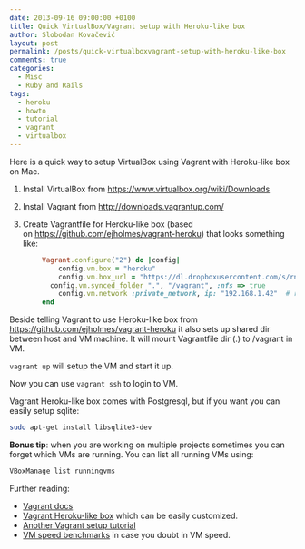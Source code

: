 ```yaml
---
date: 2013-09-16 09:00:00 +0100
title: Quick VirtualBox/Vagrant setup with Heroku-like box
author: Slobodan Kovačević
layout: post
permalink: /posts/quick-virtualboxvagrant-setup-with-heroku-like-box
comments: true
categories:
  - Misc
  - Ruby and Rails
tags:
  - heroku
  - howto
  - tutorial
  - vagrant
  - virtualbox
---
```

Here is a quick way to setup VirtualBox using Vagrant with Heroku-like box on Mac.

1. Install VirtualBox from <a href="https://www.virtualbox.org/wiki/Downloads" target="_blank">https://www.virtualbox.org/wiki/Downloads</a>

2. Install Vagrant from <a href="http://downloads.vagrantup.com/" target="_blank">http://downloads.vagrantup.com/</a>

3. Create Vagrantfile for Heroku-like box (based on <a href="https://github.com/ejholmes/vagrant-heroku" target="_blank">https://github.com/ejholmes/vagrant-heroku</a>) that looks something like:

``` ruby
        Vagrant.configure("2") do |config|        
	        config.vm.box = "heroku"
	        config.vm.box_url = "https://dl.dropboxusercontent.com/s/rnc0p8zl91borei/heroku.box"
          config.vm.synced_folder ".", "/vagrant", :nfs => true
	        config.vm.network :private_network, ip: "192.168.1.42"  # required for NFS
        end
```

Beside telling Vagrant to use Heroku-like box from <a href="https://github.com/ejholmes/vagrant-heroku" target="_blank">https://github.com/ejholmes/vagrant-heroku</a> it also sets up shared dir between host and VM machine. It will mount Vagrantfile dir (.) to /vagrant in VM.

`vagrant up` will setup the VM and start it up.

Now you can use `vagrant ssh` to login to VM.

Vagrant Heroku-like box comes with Postgresql, but if you want you can easily setup sqlite:
    
``` sh
sudo apt-get install libsqlite3-dev
```

**Bonus tip**: when you are working on multiple projects sometimes you can forget which VMs are running. You can list all running VMs using:
    
``` sh
VBoxManage list runningvms
```
    
Further reading:
    
* <a href="http://docs.vagrantup.com/v2/" target="_blank">Vagrant docs</a>
* <a href="https://github.com/ejholmes/vagrant-heroku" target="_blank">Vagrant Heroku-like box</a> which can be easily customized.
* <a href="http://loudcoding.com/posts/how-to-use-vagrant-to-run-celadon-cedar-stack-on-heroku/" target="_blank">Another Vagrant setup tutorial</a>
* <a href="https://www.stackmachine.com/blog/web-development-on-a-vm-is-it-slower" target="_blank">VM speed benchmarks</a> in case you doubt in VM speed.
